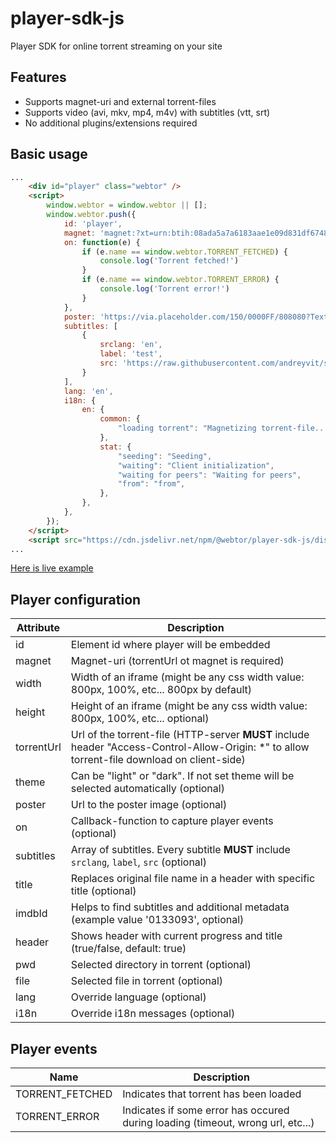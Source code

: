 # player-sdk-js
Player SDK for online torrent streaming on your site

## Features
* Supports magnet-uri and external torrent-files
* Supports video (avi, mkv, mp4, m4v) with subtitles (vtt, srt)
* No additional plugins/extensions required

## Basic usage
```html
...
    <div id="player" class="webtor" />
    <script>
        window.webtor = window.webtor || [];
        window.webtor.push({
            id: 'player',
            magnet: 'magnet:?xt=urn:btih:08ada5a7a6183aae1e09d831df6748d566095a10&dn=Sintel&tr=udp%3A%2F%2Fexplodie.org%3A6969&tr=udp%3A%2F%2Ftracker.coppersurfer.tk%3A6969&tr=udp%3A%2F%2Ftracker.empire-js.us%3A1337&tr=udp%3A%2F%2Ftracker.leechers-paradise.org%3A6969&tr=udp%3A%2F%2Ftracker.opentrackr.org%3A1337&tr=wss%3A%2F%2Ftracker.btorrent.xyz&tr=wss%3A%2F%2Ftracker.fastcast.nz&tr=wss%3A%2F%2Ftracker.openwebtorrent.com&ws=https%3A%2F%2Fwebtorrent.io%2Ftorrents%2F',
            on: function(e) {
                if (e.name == window.webtor.TORRENT_FETCHED) {
                    console.log('Torrent fetched!')
                }
                if (e.name == window.webtor.TORRENT_ERROR) {
                    console.log('Torrent error!')
                }
            },
            poster: 'https://via.placeholder.com/150/0000FF/808080?Text=Sintel',
            subtitles: [
                {
                    srclang: 'en',
                    label: 'test',
                    src: 'https://raw.githubusercontent.com/andreyvit/subtitle-tools/master/sample.srt',
                }
            ],
            lang: 'en',
            i18n: {
                en: {
                    common: {
                        "loading torrent": "Magnetizing torrent-file...",
                    },
                    stat: {
                        "seeding": "Seeding",
                        "waiting": "Client initialization",
                        "waiting for peers": "Waiting for peers",
                        "from": "from",
                    },
                },
            },
        });
    </script>
    <script src="https://cdn.jsdelivr.net/npm/@webtor/player-sdk-js/dist/index.min.js" charset="utf-8"></script>
...
```
[Here is live example](https://jsbin.com/cevugup/edit?html,output)

## Player configuration
Attribute  | Description
-----------|-------------
id         | Element id where player will be embedded
magnet     | Magnet-uri (torrentUrl ot magnet is required)
width      | Width of an iframe (might be any css width value: 800px, 100%, etc... 800px by default)  
height     | Height of an iframe (might be any css width value: 800px, 100%, etc... optional)
torrentUrl | Url of the torrent-file (HTTP-server **MUST** include header "Access-Control-Allow-Origin: *" to allow torrent-file download on client-side)
theme      | Can be "light" or "dark". If not set theme will be selected automatically (optional)
poster     | Url to the poster image (optional)
on         | Callback-function to capture player events (optional)
subtitles  | Array of subtitles. Every subtitle **MUST** include `srclang`, `label`, `src` (optional)
title      | Replaces original file name in a header with specific title (optional)
imdbId     | Helps to find subtitles and additional metadata (example value '0133093', optional)
header     | Shows header with current progress and title (true/false, default: true)
pwd        | Selected directory in torrent (optional)
file       | Selected file in torrent (optional)
lang       | Override language (optional)
i18n       | Override i18n messages (optional)

## Player events
Name            | Description
----------------|-------------
TORRENT_FETCHED | Indicates that torrent has been loaded
TORRENT_ERROR   | Indicates if some error has occured during loading (timeout, wrong url, etc...)
